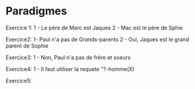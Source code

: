 # Paradigmes

Exercice 1:
1 - Le père de Marc est Jaques
2 - Mac est le père de Sphie

Exercice2:
1- Paul n'a pas de Grands-parents
2 - Oui, Jaques est le grand parent de Sophie

Exercice3:
1 - Non, Paul n'a pas de frère et soeurs

Exercice4:
1 - Il faut utiliser la requete "?-homme(X)

Exercice5:
